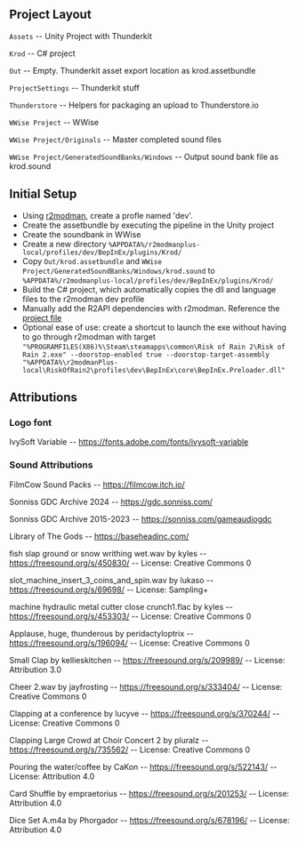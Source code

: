 ## Project Layout

`Assets` -- Unity Project with Thunderkit

`Krod` -- C# project

`Out` -- Empty. Thunderkit asset export location as krod.assetbundle

`ProjectSettings` -- Thunderkit stuff

`Thunderstore` -- Helpers for packaging an upload to Thunderstore.io

`WWise Project` -- WWise

`WWise Project/Originals` -- Master completed sound files

`WWise Project/GeneratedSoundBanks/Windows` -- Output sound bank file as krod.sound

## Initial Setup

- Using [r2modman](https://r2modman.com/), create a profle named 'dev'.
- Create the assetbundle by executing the pipeline in the Unity project
- Create the soundbank in WWise
- Create a new directory `%APPDATA%/r2modmanplus-local/profiles/dev/BepInEx/plugins/Krod/`
- Copy `Out/krod.assetbundle` and `WWise Project/GeneratedSoundBanks/Windows/krod.sound` to `%APPDATA%/r2modmanplus-local/profiles/dev/BepInEx/plugins/Krod/`
- Build the C# project, which automatically copies the dll and language files to the r2modman dev profile
- Manually add the R2API dependencies with r2modman. Reference the [project file](Krod/Krod.csproj)
- Optional ease of use: create a shortcut to launch the exe without having to go through r2modman with target `"%PROGRAMFILES(X86)%\Steam\steamapps\common\Risk of Rain 2\Risk of Rain 2.exe" --doorstop-enabled true --doorstop-target-assembly "%APPDATA%\r2modmanPlus-local\RiskOfRain2\profiles\dev\BepInEx\core\BepInEx.Preloader.dll"`

## Attributions

### Logo font

IvySoft Variable -- https://fonts.adobe.com/fonts/ivysoft-variable

### Sound Attributions

FilmCow Sound Packs -- https://filmcow.itch.io/

Sonniss GDC Archive 2024 -- https://gdc.sonniss.com/

Sonniss GDC Archive 2015-2023 -- https://sonniss.com/gameaudiogdc

Library of The Gods -- https://baseheadinc.com/

fish slap ground or snow writhing wet.wav by kyles -- https://freesound.org/s/450830/ -- License: Creative Commons 0

slot_machine_insert_3_coins_and_spin.wav by lukaso -- https://freesound.org/s/69698/ -- License: Sampling+

machine hydraulic metal cutter close crunch1.flac by kyles -- https://freesound.org/s/453303/ -- License: Creative Commons 0

Applause, huge, thunderous by peridactyloptrix -- https://freesound.org/s/196094/ -- License: Creative Commons 0

Small Clap by kellieskitchen -- https://freesound.org/s/209989/ -- License: Attribution 3.0

Cheer 2.wav by jayfrosting -- https://freesound.org/s/333404/ -- License: Creative Commons 0

Clapping at a conference by lucyve -- https://freesound.org/s/370244/ -- License: Creative Commons 0

Clapping Large Crowd at Choir Concert 2 by pluralz -- https://freesound.org/s/735562/ -- License: Creative Commons 0

Pouring the water/coffee by CaKon -- https://freesound.org/s/522143/ -- License: Attribution 4.0

Card Shuffle by empraetorius -- https://freesound.org/s/201253/ -- License: Attribution 4.0

Dice Set A.m4a by Phorgador -- https://freesound.org/s/678196/ -- License: Attribution 4.0
